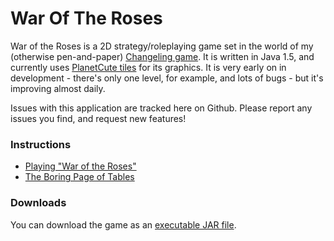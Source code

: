 War Of The Roses
================

War of the Roses is a 2D strategy/roleplaying game set in the world of my (otherwise pen-and-paper) [Changeling game](http://rpgs.ianrenton.com/changeling-in-love-and-war).  It is written in Java 1.5, and currently uses [PlanetCute tiles](http://lostgarden.com/2007/05/dancs-miraculously-flexible-game.html) for its graphics.  It is very early on in development - there's only one level, for example, and lots of bugs - but it's improving almost daily.

Issues with this application are tracked here on Github.  Please report any issues you find, and request new features!

### Instructions

  * [Playing "War of the Roses"](https://github.com/ianrenton/WarOfTheRoses/blob/master/HOW-TO-PLAY.md)
  * [The Boring Page of Tables](http://software.ianrenton.com/war-of-the-roses-tables)

### Downloads

You can download the game as an [executable JAR file](http://www.onlydreaming.net/files/WarOfTheRoses/WarOfTheRoses.jar). 
